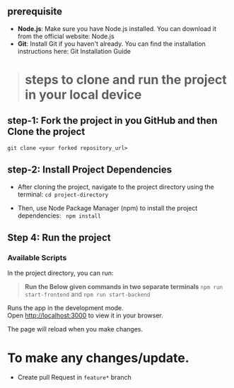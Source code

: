 
 
 ## prerequisite
 * **Node.js**: Make sure you have Node.js installed. You can download it from the official website: Node.js
* **Git**: Install Git if you haven't already. You can find the installation instructions here: Git Installation Guide

> # steps to clone and run the project in your local device

## step-1: Fork the project in you GitHub and then Clone the project
``` git clone <your forked repository_url> ```
## step-2: Install Project Dependencies
* After cloning the project, navigate to the project directory using the terminal:
``` cd project-directory ```

* Then, use Node Package Manager (npm) to install the project dependencies:
``` npm install```

## Step 4: Run the project

### Available Scripts

In the project directory, you can run:
> **Run the Below given commands in two separate terminals**
 `npm run start-frontend` and `npm run start-backend` 

Runs the app in the development mode.\
Open [http://localhost:3000](http://localhost:3000) to view it in your browser.

The page will reload when you make changes.

# To make any changes/update.
* Create pull Request in `feature*` branch

